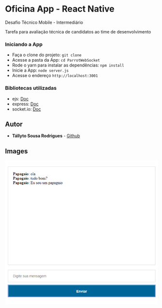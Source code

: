 # Oficina App - React Native

Desafio Técnico Mobile - Intermediário

Tarefa para avaliação técnica de candidatos ao time de desenvolvimento


### Iniciando a App

- Faça o clone do projeto: ```git clone ```
- Acesse a pasta da App: ```cd ParrotWebSocket```
- Rode o yarn para instalar as dependências: ```npm install```
- Inicie a App: ```node server.js```
- Acesse o endereço ```http://localhost:3001```

### Bibliotecas utilizadas

- ejs: [Doc](https://github.com/mde/ejs)
- express: [Doc](https://github.com/expressjs/express)
- socket.io: [Doc](https://github.com/socketio/socket.io)

## Autor

* **Tállyto Sousa Rodrigues** - [Github](https://github.com/otallyto)

## Images

![list](img/demo.png)
